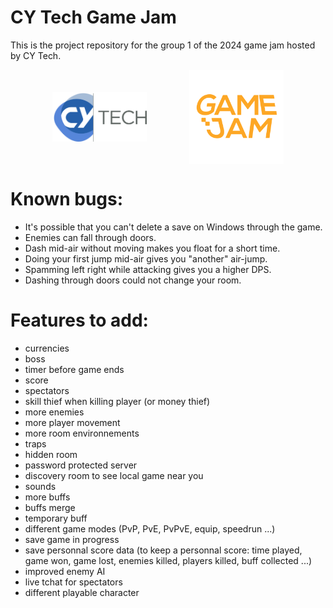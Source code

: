 # CY Tech Game Jam

This is the project repository for the group 1 of the 2024 game jam hosted by CY Tech.

<div style="display:flex;flex-direction:row;align-items:center;justify-content:space-evenly;">
  <img alt="CY Tech Logo" src="./assets/credits/CY_Tech.png"  width="30%">
  <img alt="Game Jam Logo" src="./assets/credits/logo_sans_bg.png"  width="30%">
</div>

# Known bugs:

- It's possible that you can't delete a save on Windows through the game.
- Enemies can fall through doors.
- Dash mid-air without moving makes you float for a short time.
- Doing your first jump mid-air gives you "another" air-jump.
- Spamming left right while attacking gives you a higher DPS.
- Dashing through doors could not change your room.


# Features to add:
- currencies
- boss
- timer before game ends
- score
- spectators
- skill thief when killing player (or money thief)
- more enemies
- more player movement
- more room environnements
- traps
- hidden room
- password protected server
- discovery room to see local game near you
- sounds
- more buffs
- buffs merge
- temporary buff
- different game modes (PvP, PvE, PvPvE, equip, speedrun ...)
- save game in progress
- save personnal score data (to keep a personnal score: time played, game won, game lost, enemies killed, players killed, buff collected ...)
- improved enemy AI
- live tchat for spectators
- different playable character